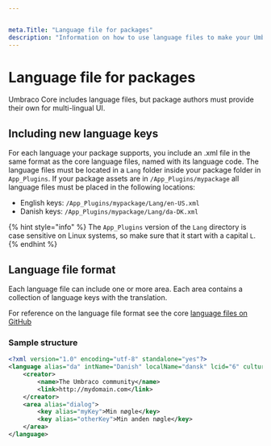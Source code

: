 ```yaml
---


meta.Title: "Language file for packages"
description: "Information on how to use language files to make your Umbraco package UI support multiple languages"
---
```


# Language file for packages

Umbraco Core includes language files, but package authors must provide their own for multi-lingual UI.

## Including new language keys

For each language your package supports, you include an .xml file in the same format as the core language files, named with its language code. The language files must be located in a `Lang` folder inside your package folder in `App_Plugins`. If your package assets are in `/App_Plugins/mypackage` all language files must be placed in the following locations:

- English keys: `/App_Plugins/mypackage/Lang/en-US.xml`
- Danish keys: `/App_Plugins/mypackage/Lang/da-DK.xml`

{% hint style="info" %}
The `App_Plugins` version of the `Lang` directory is case sensitive on Linux systems, so make sure that it start with a capital `L`.
{% endhint %}

## Language file format

Each language file can include one or more area. Each area contains a collection of language keys with the translation.

For reference on the language file format see the core [language files on GitHub](https://github.com/umbraco/Umbraco-CMS/tree/contrib/src/Umbraco.Core/EmbeddedResources/Lang)

### Sample structure

```xml
<?xml version="1.0" encoding="utf-8" standalone="yes"?>
<language alias="da" intName="Danish" localName="dansk" lcid="6" culture="da-DK">
    <creator>
        <name>The Umbraco community</name>
        <link>http://mydomain.com</link>
    </creator>
    <area alias="dialog">
        <key alias="myKey">Min nøgle</key>
        <key alias="otherKey">Min anden nøgle</key>
    </area>
</language>
```
